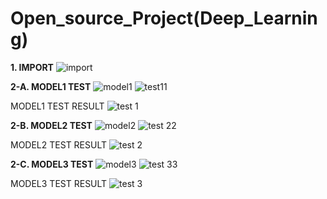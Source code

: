 # Open_source_Project(Deep_Learning)
**1. IMPORT**
![import](https://user-images.githubusercontent.com/51788100/82704657-024d8280-9cb1-11ea-954c-d8bff45643d0.PNG)

**2-A.  MODEL1 TEST**
![model1](https://user-images.githubusercontent.com/51788100/82704669-08dbfa00-9cb1-11ea-8e5f-35c5357083a8.PNG)
![test11](https://user-images.githubusercontent.com/51788100/82704675-0c6f8100-9cb1-11ea-909b-a6c5f810a82b.PNG)

MODEL1 TEST RESULT
![test 1](https://user-images.githubusercontent.com/51788100/82704679-0da0ae00-9cb1-11ea-9754-08a5ee523d16.PNG)

**2-B. MODEL2 TEST**
![model2](https://user-images.githubusercontent.com/51788100/82704685-12656200-9cb1-11ea-975c-130c85b88ac4.PNG)
![test 22](https://user-images.githubusercontent.com/51788100/82704684-11cccb80-9cb1-11ea-8a82-e1eb2038b399.PNG)

MODEL2 TEST RESULT
![test 2](https://user-images.githubusercontent.com/51788100/82704687-12656200-9cb1-11ea-889c-ce819d87f6db.PNG)

**2-C. MODEL3 TEST**
![model3](https://user-images.githubusercontent.com/51788100/82704697-14c7bc00-9cb1-11ea-8653-efaa8cd32502.PNG)
![test 33](https://user-images.githubusercontent.com/51788100/82704888-8f90d700-9cb1-11ea-8bbf-b78b63f93023.PNG)

MODEL3 TEST RESULT
![test 3](https://user-images.githubusercontent.com/51788100/82704900-94558b00-9cb1-11ea-8904-a513bf47a02d.PNG)
